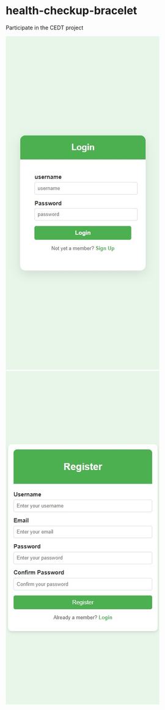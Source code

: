 # health-checkup-bracelet
Participate in the CEDT project

![login](images/login.jpg) ![Register](images/register.jpg)
